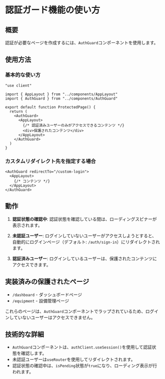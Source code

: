 # 認証ガード機能の使い方

## 概要

認証が必要なページを作成するには、`AuthGuard`コンポーネントを使用します。

## 使用方法

### 基本的な使い方

```tsx
"use client"

import { AppLayout } from "../components/AppLayout"
import { AuthGuard } from "../components/AuthGuard"

export default function ProtectedPage() {
  return (
    <AuthGuard>
      <AppLayout>
        {/* 認証済みユーザーのみがアクセスできるコンテンツ */}
        <div>保護されたコンテンツ</div>
      </AppLayout>
    </AuthGuard>
  )
}
```

### カスタムリダイレクト先を指定する場合

```tsx
<AuthGuard redirectTo="/custom-login">
  <AppLayout>
    {/* コンテンツ */}
  </AppLayout>
</AuthGuard>
```

## 動作

1. **認証状態の確認中**: 認証状態を確認している間は、ローディングスピナーが表示されます。

2. **未認証ユーザー**: ログインしていないユーザーがアクセスしようとすると、自動的にログインページ（デフォルト: `/auth/sign-in`）にリダイレクトされます。

3. **認証済みユーザー**: ログインしているユーザーは、保護されたコンテンツにアクセスできます。

## 実装済みの保護されたページ

- `/dashboard` - ダッシュボードページ
- `/equipment` - 設備管理ページ

これらのページは、`AuthGuard`コンポーネントでラップされているため、ログインしていないユーザーはアクセスできません。

## 技術的な詳細

- `AuthGuard`コンポーネントは、`authClient.useSession()`を使用して認証状態を確認します。
- 未認証ユーザーは`useRouter`を使用してリダイレクトされます。
- 認証状態の確認中は、`isPending`状態が`true`になり、ローディング表示が行われます。

